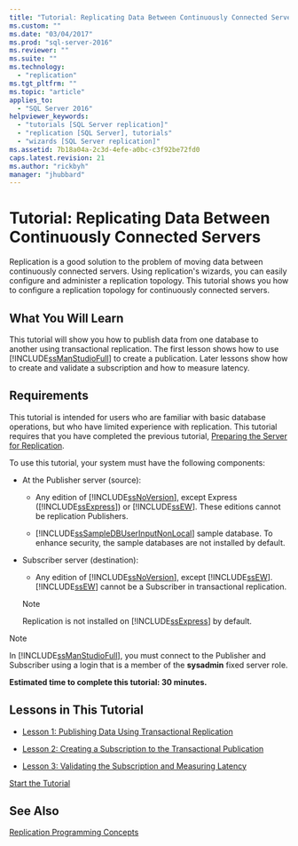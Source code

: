 ```yaml
---
title: "Tutorial: Replicating Data Between Continuously Connected Servers | Microsoft Docs"
ms.custom: ""
ms.date: "03/04/2017"
ms.prod: "sql-server-2016"
ms.reviewer: ""
ms.suite: ""
ms.technology: 
  - "replication"
ms.tgt_pltfrm: ""
ms.topic: "article"
applies_to: 
  - "SQL Server 2016"
helpviewer_keywords: 
  - "tutorials [SQL Server replication]"
  - "replication [SQL Server], tutorials"
  - "wizards [SQL Server replication]"
ms.assetid: 7b18a04a-2c3d-4efe-a0bc-c3f92be72fd0
caps.latest.revision: 21
ms.author: "rickbyh"
manager: "jhubbard"
---
```

# Tutorial: Replicating Data Between Continuously Connected Servers
Replication is a good solution to the problem of moving data between continuously connected servers. Using replication's wizards, you can easily configure and administer a replication topology. This tutorial shows you how to configure a replication topology for continuously connected servers.  
  
## What You Will Learn  
This tutorial will show you how to publish data from one database to another using transactional replication. The first lesson shows how to use [!INCLUDE[ssManStudioFull](../../../a9notintoc/includes/ssmanstudiofull-md.md)] to create a publication. Later lessons show how to create and validate a subscription and how to measure latency.  
  
## Requirements  
This tutorial is intended for users who are familiar with basic database operations, but who have limited experience with replication. This tutorial requires that you have completed the previous tutorial, [Preparing the Server for Replication](../../../relational-databases/replication/tutorials/tutorial-preparing-the-server-for-replication.md).  
  
To use this tutorial, your system must have the following components:  
  
-   At the Publisher server (source):  
  
    -   Any edition of [!INCLUDE[ssNoVersion](../../../a9notintoc/includes/ssnoversion-md.md)], except Express ([!INCLUDE[ssExpress](../../../a9notintoc/includes/ssexpress-md.md)]) or [!INCLUDE[ssEW](../../../a9retired/includes/ssew-md.md)]. These editions cannot be replication Publishers.  
  
    -   [!INCLUDE[ssSampleDBUserInputNonLocal](../../../a9retired/includes/sssampledbuserinputnonlocal-md.md)] sample database. To enhance security, the sample databases are not installed by default.  
  
-   Subscriber server (destination):  
  
    -   Any edition of [!INCLUDE[ssNoVersion](../../../a9notintoc/includes/ssnoversion-md.md)], except [!INCLUDE[ssEW](../../../a9retired/includes/ssew-md.md)]. [!INCLUDE[ssEW](../../../a9retired/includes/ssew-md.md)] cannot be a Subscriber in transactional replication.  
  
    > [!NOTE]  
    > Replication is not installed on [!INCLUDE[ssExpress](../../../a9notintoc/includes/ssexpress-md.md)] by default.  
  
> [!NOTE]  
> In [!INCLUDE[ssManStudioFull](../../../a9notintoc/includes/ssmanstudiofull-md.md)], you must connect to the Publisher and Subscriber using a login that is a member of the **sysadmin** fixed server role.  
  
**Estimated time to complete this tutorial: 30 minutes.**  
  
## Lessons in This Tutorial  
  
-   [Lesson 1: Publishing Data Using Transactional Replication](../../../relational-databases/replication/tutorials/lesson-1-publishing-data-using-transactional-replication.md)  
  
-   [Lesson 2: Creating a Subscription to the Transactional Publication](../../../relational-databases/replication/tutorials/lesson-2-creating-a-subscription-to-the-transactional-publication.md)  
  
-   [Lesson 3: Validating the Subscription and Measuring Latency](../../../relational-databases/replication/tutorials/lesson-3-validating-the-subscription-and-measuring-latency.md)  
  
[Start the Tutorial](../../../relational-databases/replication/tutorials/lesson-1-publishing-data-using-transactional-replication.md)  
  
## See Also  
[Replication Programming Concepts](../../../relational-databases/replication/concepts/replication-programming-concepts.md)  
  
  
  

